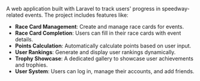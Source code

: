 A web application built with Laravel to track users' progress in speedway-related events. The project includes features like:

- **Race Card Management**: Create and manage race cards for events.
- **Race Card Completion**: Users can fill in their race cards with event details.
- **Points Calculation**: Automatically calculate points based on user input.
- **User Rankings**: Generate and display user rankings dynamically.
- **Trophy Showcase**: A dedicated gallery to showcase user achievements and trophies.
- **User System**: Users can log in, manage their accounts, and add friends.
